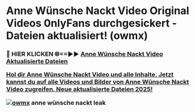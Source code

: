 # Anne Wünsche Nackt Video Original Videos 0nlyFans durchgesickert - Dateien aktualisiert! (owmx)

<h3>🔴 HIER KLICKEN 🌐==►► <a href="https://tinyurl.com/h6vf6nb8" rel="nofollow">Anne Wünsche Nackt Video Aktualisierte Dateien

Hol dir Anne Wünsche Nackt Video und alle Inhalte. Jetzt kannst du auf alle Videos und Bilder von Anne Wünsche Nackt Video zugreifen. Neue aktualisierte Dateien 2025!

[![owmx](https://i.imgur.com/sD4kR3V.gif)](https://tinyurl.com/h6vf6nb8)
anne wünsche nackt leak